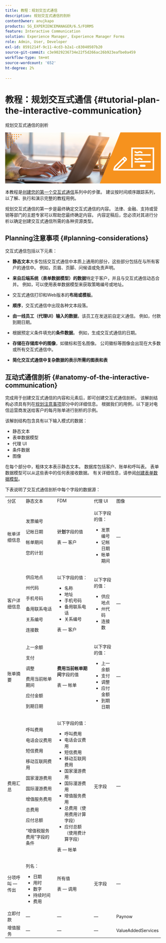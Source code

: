 ```yaml
---
title: 教程：规划交互式通信
description: 规划交互式通信的剖析
contentOwner: anujkapo
products: SG_EXPERIENCEMANAGER/6.5/FORMS
feature: Interactive Communication
solution: Experience Manager, Experience Manager Forms
role: Admin, User, Developer
exl-id: 8591214f-9c11-4cd3-b2a1-c83040507b20
source-git-commit: c3e9029236734e22f5d266ac26b923eafbe0a459
workflow-type: tm+mt
source-wordcount: '652'
ht-degree: 2%

---
```


# 教程：规划交互式通信 {#tutorial-plan-the-interactive-communication}

规划交互式通信的剖析

![02-create-adaptive-form-main-image](assets/02-create-adaptive-form-main-image.png)

本教程是[创建您的第一个交互式通信](/help/forms/using/create-your-first-interactive-communication.md)系列中的步骤。 建议按时间顺序跟踪系列，以了解、执行和演示完整的教程用例。

规划交互式通信的第一步是最终确定交互式通信的内容。 法律、金融、支持或营销等部门的主题专家可以帮助您最终确定内容。 内容定稿后，您必须对其进行分析以确定创建交互式通信所需的各种资源类型。

## Planning注意事项 {#planning-considerations}

交互式通信包括以下元素：

* **静态文本**&#x200B;大多包括交互式通信中本质上通用的部分，这些部分包括在与所有客户的通信中。 例如，页眉、页脚、问候语或免责声明。
* **来自后端系统（表单数据模型）的数据**&#x200B;特定于客户，并且与交互式通信动态合并。 例如，可以使用表单数据模型来获取策略编号或地址。
* 交互式通信打印和Web版本的&#x200B;**布局或模板**。
* **顺序**，交互式通信中出现各种文本段落。
* **由一线员工（代理UI）输入的数据**，该员工在发送前自定义通信。 例如，付款到期日期。

* 根据预定义条件填充的&#x200B;**条件数据**。 例如，生成交互式通信的日期。
* **存储在存储库中的图像**，如徽标和签名图像。 公司徽标等图像会出现在大多数或所有交互式通信中。
* **简化交互式通信中复杂数据的表示所需的图表和表**

## 互动式通信剖析 {#anatomy-of-the-interactive-communication}

完成用于创建交互式通信的内容和元素后，即可创建交互式通信剖析。 该解剖结构必须具有列在[规划注意事项](/help/forms/using/planning-interactive-communications.md#planning-considerations)部分中的详细信息。 根据我们的用例，以下是对电信运营商发送给客户的每月账单进行剖析的示例。

该解剖结构包含具有以下输入模式的数据：

* 静态文本
* 表单数据模型
* 代理 UI
* 条件数据
* 图像

在每个部分中，粗体文本表示静态文本。 数据库包括客户、账单和呼叫表。 表单数据模型可以从这些表中的任何表接收数据。 有关详细信息，请参阅[创建表单数据模型](/help/forms/using/create-form-data-model0.md)。

下表说明了交互式通信剖析中每个字段的数据源：

<table>
 <tbody>
  <tr>
   <td>分区</td>
   <td>静态文本</td>
   <td>FDM </td>
   <td>代理 UI</td>
   <td>图像</td>
  </tr>
  <tr>
   <td>帐单详细信息</td>
   <td><p>发票编号</p> <p>记帐日期</p> <p>帐单期间</p> <p>您的计划</p> </td>
   <td><p><strong>计划</strong>字段的值</p> <p>表 — 客户</p> </td>
   <td><p>以下字段的值：</p>
    <ul>
     <li>发票编号</li>
     <li>记帐日期</li>
     <li>帐单期间</li>
    </ul> <p> </p> </td>
   <td>—</td>
  </tr>
  <tr>
   <td>客户详细信息</td>
   <td><p>供应地点</p> <p>州代码</p> <p>手机号码</p> <p>备用联系电话</p> <p>关系编号</p> <p>连接数</p> </td>
   <td><p>以下字段的值：</p>
    <ul>
     <li>名称</li>
     <li>地址</li>
     <li>手机号码</li>
     <li>备用联系电话</li>
     <li>关系编号</li>
    </ul> <p>表 — 客户</p> </td>
   <td><p>以下字段的值：</p>
    <ul>
     <li>供应地点</li>
     <li>州代码</li>
     <li>连接数</li>
    </ul> </td>
   <td>—</td>
  </tr>
  <tr>
   <td>账单摘要</td>
   <td><p>上一余额</p> <p>支付</p> <p>调整</p> <p>费用当前帐单期间</p> <p>应付金额</p> <p>到期日期</p> </td>
   <td><p><strong>费用当前帐单期间</strong>字段的值</p> <p>表 — 帐单</p> </td>
   <td><p>以下字段的值：</p>
    <ul>
     <li>上一余额</li>
     <li>支付</li>
     <li>调整</li>
     <li>应付金额</li>
     <li>到期日期</li>
    </ul> </td>
   <td>—</td>
  </tr>
  <tr>
   <td>费用汇总</td>
   <td><p>呼叫费用</p> <p>电话会议费用</p> <p>短信费用 </p> <p>移动互联网费用</p> <p>国家漫游费用</p> <p>国际漫游费用</p> <p>增值服务费用</p> <p>总费用</p> <p>应付总额</p> <p>“增值税服务费用”字段的条件</p> </td>
   <td><p>以下字段的值：</p>
    <ul>
     <li>呼叫费用</li>
     <li>电话会议费用</li>
     <li>短信费用 </li>
     <li>移动互联网费用</li>
     <li>国家漫游费用</li>
     <li>国际漫游费用</li>
     <li>增值服务费用</li>
     <li>总费用（使用费用计算字段）</li>
     <li>应付总额（使用费计算字段）</li>
    </ul> <p>表 — 帐单</p> </td>
   <td>无字段</td>
   <td>—</td>
  </tr>
  <tr>
   <td>分项呼叫 — 传出</td>
   <td><p>列名：</p>
    <ul>
     <li>日期</li>
     <li>用时</li>
     <li>数字</li>
     <li>持续时间</li>
     <li>费用</li>
    </ul> </td>
   <td><p>所有值</p> <p>表 — 调用</p> </td>
   <td>无字段</td>
   <td>—</td>
  </tr>
  <tr>
   <td>立即付款</td>
   <td>—</td>
   <td>—</td>
   <td>—</td>
   <td>Paynow</td>
  </tr>
  <tr>
   <td>增值服务</td>
   <td>—</td>
   <td>—</td>
   <td>—</td>
   <td>ValueAddedServices</td>
  </tr>
 </tbody>
</table>
